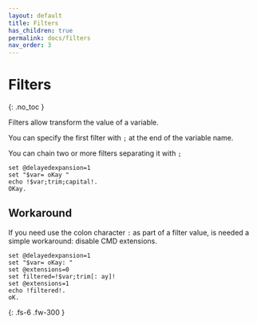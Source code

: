 ```yaml
---
layout: default
title: Filters
has_children: true
permalink: docs/filters
nav_order: 3
---
```


# Filters
{: .no_toc }

Filters allow transform the value of a variable.

You can specify the first filter with `;` at the end of the variable name.

You can chain two or more filters separating it with `;`

```
set @delayedexpansion=1
set "$var= oKay "
echo !$var;trim;capital!.
OKay.
```

## Workaround
If you need use the colon character `:` as part of a filter value, is needed a simple workaround: disable CMD extensions.
```
set @delayedexpansion=1
set "$var= oKay: "
set @extensions=0
set filtered=!$var;trim[: ay]!
set @extensions=1
echo !filtered!.
oK.
```

{: .fs-6 .fw-300 }
